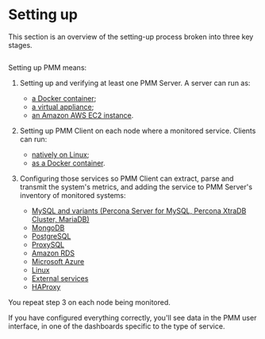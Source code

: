 # Setting up

This section is an overview of the setting-up process broken into three key stages.

```plantuml source="_resources/diagrams/Setting-Up.puml"
```

Setting up PMM means:

1. Setting up and verifying at least one PMM Server. A server can run as:

	- [a Docker container](server/docker.md);
	- [a virtual appliance](server/virtual-appliance.md);
	- [an Amazon AWS EC2 instance](server/aws.md).

2. Setting up PMM Client on each node where a monitored service. Clients can run:

	- [natively on Linux](client/index.md#installing-pmm-client-with-your-linux-package-manager);
	- [as a Docker container](client/docker.md).

3. Configuring those services so PMM Client can extract, parse and transmit the system's metrics, and adding the service to PMM Server's inventory of monitored systems:

	- [MySQL and variants (Percona Server for MySQL, Percona XtraDB Cluster, MariaDB)](client/mysql.md)
	- [MongoDB](client/mongodb.md)
	- [PostgreSQL](client/postgresql.md)
	- [ProxySQL](client/proxysql.md)
	- [Amazon RDS](client/aws.md)
	- [Microsoft Azure](client/azure.md)
	- [Linux](client/linux.md)
	- [External services](client/external.md)
	- [HAProxy](client/haproxy.md)

You repeat step 3 on each node being monitored.

If you have configured everything correctly, you'll see data in the PMM user interface, in one of the dashboards specific to the type of service.
